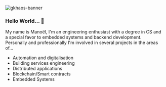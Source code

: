 ![gkhaos-banner](https://user-images.githubusercontent.com/48348918/157001201-d68c61eb-9407-4d73-985b-353b979670dd.png)

### Hello World... :wave:
My name is Manoël, I'm an engineering enthusiast with a degree in CS and a special favor to embedded systems and backend development.  
Personally and professionally I'm involved in several projects in the areas of...
- Automation and digitalisation
- Building services engineering
- Distributed applications
- Blockchain/Smart contracts
- Embedded Systems

<!-- TODO showcase some projects -->

<!-- TODO Link StackOverflow -->
<!-- TODO Link AIIS/Team -->
